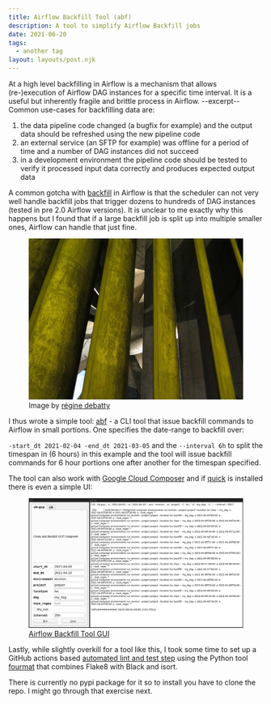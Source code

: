 ```yaml
---
title: Airflow Backfill Tool (abf)
description: A tool to simplify Airflow Backfill jobs
date: 2021-06-20
tags:
  - another tag
layout: layouts/post.njk
---
```


At a high level backfilling in Airflow is a mechanism that allows (re-)execution
of Airflow DAG instances for a specific time interval. It is a useful but inherently
fragile and brittle process in Airflow. --excerpt-- Common use-cases for backfilling
data are:

1. the data pipeline code changed (a bugfix for example) and the output data should be
   refreshed using the new pipeline code
2. an external service (an SFTP for example) was offline for a period of time and a
   number of DAG instances did not succeed
3. in a development environment the pipeline code should be tested to verify it
   processed input data correctly and produces expected output data


A common gotcha with [backfill](https://airflow.apache.org/docs/apache-airflow/stable/dag-run.html#backfill)
in Airflow is that the scheduler can not very well handle backfill jobs that trigger
dozens to hundreds of DAG instances (tested in pre 2.0 Airflow versions). It is unclear to me
exactly why this happens but I found that if a large backfill job is split up into multiple smaller
ones, Airflow can handle that just fine.


<figure>
    <img src="airflow.jpg" alt="Wind Tunnel Picture">
    <figcaption>Image by <a href="https://flickr.com/photos/nearnearfuture/14370315406/in/album-72157644706240328/">
régine debatty</a></figcaption>
</figure>

I thus wrote a simple tool: [abf](https://github.com/sschaetz/abf) - a CLI tool that issue backfill
commands to Airflow in small portions. One specifies the date-range to backfill over:

`-start_dt 2021-02-04 -end_dt 2021-03-05` and the `--interval 6h` to split the timespan in (6 hours)
in this example and the tool will issue backfill commands for 6 hour portions one after another
for the timespan specified.

The tool can also work with [Google Cloud Composer](https://cloud.google.com/composer) and if
[quick](https://github.com/szsdk/quick) is installed there is even a simple UI:

<figure>
    <img src="abf_gui.png" alt="Airflow Backfill Tool GUI">
    <figcaption><a href="https://github.com/sschaetz/abf">Airflow Backfill Tool GUI</a></figcaption>
</figure>

Lastly, while slightly overkill for a tool like this, I took some time to set up a GitHub actions
based [automated lint and test step](https://github.com/sschaetz/abf/actions) using
the Python tool [fourmat](https://github.com/4Catalyzer/fourmat) that combines Flake8 with Black and
isort.

There is currently no pypi package for it so to install you have to clone the repo.
I might go through that exercise next.
